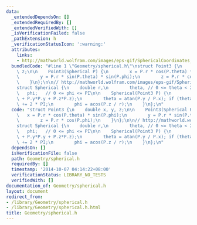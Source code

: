 ```yaml
---
data:
  _extendedDependsOn: []
  _extendedRequiredBy: []
  _extendedVerifiedWith: []
  _isVerificationFailed: false
  _pathExtension: h
  _verificationStatusIcon: ':warning:'
  attributes:
    links:
    - http://mathworld.wolfram.com/images/eps-gif/SphericalCoordinates_1201.gif
  bundledCode: "#line 1 \"Geometry/spherical.h\"\nstruct Point3 {\n    double x, y,\
    \ z;\n\n    Point3(Spherical P) {\n        x = P.r * cos(P.theta) * sin(P.phi);\n\
    \        y = P.r * sin(P.theta) * sin(P.phi);\n        z = P.r * cos(P.phi);\n\
    \    }\n};\n\n// http://mathworld.wolfram.com/images/eps-gif/SphericalCoordinates_1201.gif\n\
    struct Spherical {\n    double r,\n        theta, // 0 <= theta < 2*PI\n     \
    \   phi;   // 0 <= phi <= PI\n\n    Spherical(Point3 P) {\n        r = sqrt(P.x*P.x\
    \ + P.y*P.y + P.z*P.z);\n        theta = atan(P.y / P.x); if (theta < 0) theta\
    \ += 2 * PI;\n        phi = acos(P.z / r);\n    }\n};\n"
  code: "struct Point3 {\n    double x, y, z;\n\n    Point3(Spherical P) {\n     \
    \   x = P.r * cos(P.theta) * sin(P.phi);\n        y = P.r * sin(P.theta) * sin(P.phi);\n\
    \        z = P.r * cos(P.phi);\n    }\n};\n\n// http://mathworld.wolfram.com/images/eps-gif/SphericalCoordinates_1201.gif\n\
    struct Spherical {\n    double r,\n        theta, // 0 <= theta < 2*PI\n     \
    \   phi;   // 0 <= phi <= PI\n\n    Spherical(Point3 P) {\n        r = sqrt(P.x*P.x\
    \ + P.y*P.y + P.z*P.z);\n        theta = atan(P.y / P.x); if (theta < 0) theta\
    \ += 2 * PI;\n        phi = acos(P.z / r);\n    }\n};\n"
  dependsOn: []
  isVerificationFile: false
  path: Geometry/spherical.h
  requiredBy: []
  timestamp: '2014-10-07 04:14:22+08:00'
  verificationStatus: LIBRARY_NO_TESTS
  verifiedWith: []
documentation_of: Geometry/spherical.h
layout: document
redirect_from:
- /library/Geometry/spherical.h
- /library/Geometry/spherical.h.html
title: Geometry/spherical.h
---
```

